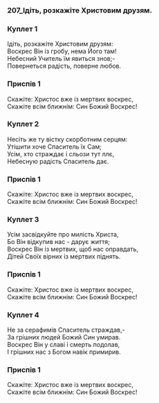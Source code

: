 ### 207_Ідіть, розкажіте Христовим друзям.
### Куплет 1
Ідіть, розкажіте Христовим друзям:<br/>Воскрес Він із гробу, нема Його там!<br/>Небесний Учитель їм явиться знов;-<br/>Повернеться радість, поверне любов.
### Приспів 1
Скажіте: Христос вже із мертвих воскрес,<br/>Скажіте всім ближнім: Син Божий Воскрес!
### Куплет 2
Несіть же ту вістку скорботним серцям:<br/>Утішити хоче Спаситель їх Сам;<br/>Усім, хто страждає і сльози тут ллє,<br/>Небесную радість Спаситель дає.
### Приспів 1
Скажіте: Христос вже із мертвих воскрес,<br/>Скажіте всім ближнім: Син Божий Воскрес!
### Куплет 3
Усім засвідкуйте про милість Христа,<br/>Бо Він відкупив нас - дарує життя;<br/>Воскрес Він із мертвих, щоб нас оправдать,<br/>Дітей Своїх вірних із мертвих піднять.
### Приспів 1
Скажіте: Христос вже із мертвих воскрес,<br/>Скажіте всім ближнім: Син Божий Воскрес!
### Куплет 4
Не за серафимів Спаситель страждав,-<br/>За грішних людей Божий Син умирав.<br/>Воскрес Він у славі і смерть подолав,<br/>І грішних нас з Богом навік примирив.
### Приспів 1
Скажіте: Христос вже із мертвих воскрес,<br/>Скажіте всім ближнім: Син Божий Воскрес!
